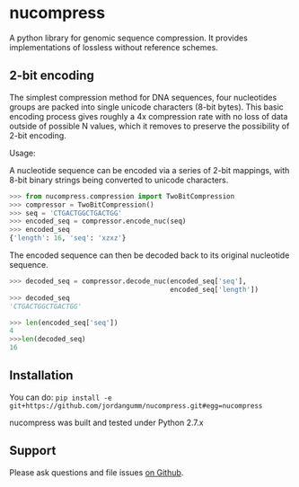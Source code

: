 # nucompress
A python library for genomic sequence compression.  It provides implementations of lossless without reference schemes.

## 2-bit encoding
The simplest compression method for DNA sequences, four nucleotides groups are packed into single unicode characters (8-bit bytes).  This basic encoding process gives roughly a 4x compression rate with no loss of data outside of possible N values, which it removes to preserve the possibility of 2-bit encoding.

Usage:

A nucleotide sequence can be encoded via a series of 2-bit mappings, with 8-bit binary strings being converted to unicode characters.
```python
>>> from nucompress.compression import TwoBitCompression
>>> compressor = TwoBitCompression()
>>> seq = 'CTGACTGGCTGACTGG'
>>> encoded_seq = compressor.encode_nuc(seq)
>>> encoded_seq
{'length': 16, 'seq': 'xzxz'}
```

The encoded sequence can then be decoded back to its original nucleotide sequence.
```python
>>> decoded_seq = compressor.decode_nuc(encoded_seq['seq'],
                                        encoded_seq['length'])
>>> decoded_seq
'CTGACTGGCTGACTGG'

>>> len(encoded_seq['seq'])
4
>>>len(decoded_seq)
16
```

## Installation

You can do:
```pip install -e git+https://github.com/jordangumm/nucompress.git#egg=nucompress```

nucompress was built and tested under Python 2.7.x

## Support

Please ask questions and file issues [on Github](https://github.com/jordangumm/nucompress/issues).

